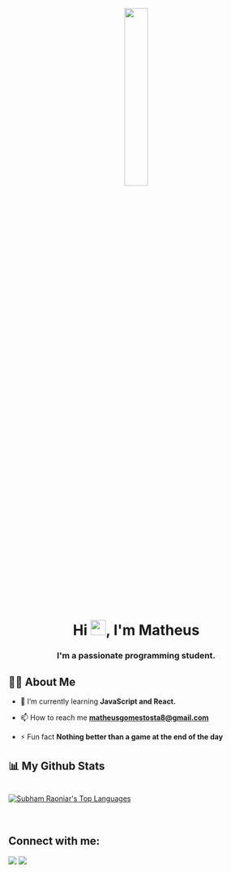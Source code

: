 <p align="center">
  <img width="30%" height="auto" src="https://i.imgur.com/RHBnMHt.png">
</p>

<h1 align="center">Hi <img src="https://raw.githubusercontent.com/MartinHeinz/MartinHeinz/master/wave.gif" width="30px">, I'm Matheus</h1>
<h3 align="center">I'm a passionate programming student.</h3>


## 🙋‍♂️ About Me

- 🌱 I’m currently learning **JavaScript and React.**

- 📫 How to reach me **matheusgomestosta8@gmail.com**

- ⚡ Fun fact **Nothing better than a game at the end of the day**


## 📊 My Github Stats

  <br/>
  <a href="https://github.com/matheus1g/github-readme-stats"><img alt="Subham Raoniar's Top Languages" src="https://github-readme-stats.vercel.app/api/top-langs/?username=matheus1g&langs_count=8&count_private=true&layout=compact&theme=react&hide_border=true&bg_color=0D1117" /></a>
  <br/>

<br/>
<br/>

## Connect with me:
<p align="left">

<a href = "https://www.linkedin.com/in/matheusGtosta/"><img src="https://img.icons8.com/fluent/48/000000/linkedin.png"/></a>
<a href = "https://www.instagram.com/gomes.pngr/"><img src="https://img.icons8.com/fluent/48/000000/instagram-new.png"/></a>

</p>
